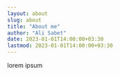 ```yaml
---
layout: about
slug: about
title: "About me"
author: "Ali Sabet"
date: 2023-01-01T14:00:00+03:30
lastmod: 2023-01-01T14:00:00+03:30
---
```


lorem ipsum